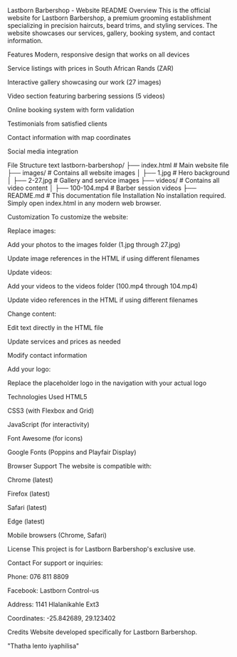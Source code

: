 Lastborn Barbershop - Website README
Overview
This is the official website for Lastborn Barbershop, a premium grooming establishment specializing in precision haircuts, beard trims, and styling services. The website showcases our services, gallery, booking system, and contact information.

Features
Modern, responsive design that works on all devices

Service listings with prices in South African Rands (ZAR)

Interactive gallery showcasing our work (27 images)

Video section featuring barbering sessions (5 videos)

Online booking system with form validation

Testimonials from satisfied clients

Contact information with map coordinates

Social media integration

File Structure
text
lastborn-barbershop/
├── index.html          # Main website file
├── images/             # Contains all website images
│   ├── 1.jpg           # Hero background
│   ├── 2-27.jpg        # Gallery and service images
├── videos/             # Contains all video content
│   ├── 100-104.mp4     # Barber session videos
├── README.md           # This documentation file
Installation
No installation required. Simply open index.html in any modern web browser.

Customization
To customize the website:

Replace images:

Add your photos to the images folder (1.jpg through 27.jpg)

Update image references in the HTML if using different filenames

Update videos:

Add your videos to the videos folder (100.mp4 through 104.mp4)

Update video references in the HTML if using different filenames

Change content:

Edit text directly in the HTML file

Update services and prices as needed

Modify contact information

Add your logo:

Replace the placeholder logo in the navigation with your actual logo

Technologies Used
HTML5

CSS3 (with Flexbox and Grid)

JavaScript (for interactivity)

Font Awesome (for icons)

Google Fonts (Poppins and Playfair Display)

Browser Support
The website is compatible with:

Chrome (latest)

Firefox (latest)

Safari (latest)

Edge (latest)

Mobile browsers (Chrome, Safari)

License
This project is for Lastborn Barbershop's exclusive use.

Contact
For support or inquiries:

Phone: 076 811 8809

Facebook: Lastborn Control-us

Address: 1141 Hlalanikahle Ext3

Coordinates: -25.842689, 29.123402

Credits
Website developed specifically for Lastborn Barbershop.

"Thatha lento iyaphilisa"
